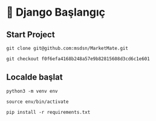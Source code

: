 # 🐢 Django Başlangıç

## Start Project

`git clone git@github.com:msdsn/MarketMate.git`

`git checkout f0f6efa4168b248a57e9b82815608d3cd6c1e601`

## Localde başlat

`python3 -m venv env`

`source env/bin/activate`

`pip install -r requirements.txt`
